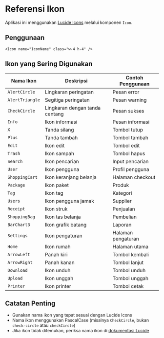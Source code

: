 # Referensi Ikon

Aplikasi ini menggunakan [Lucide Icons](https://lucide.dev/icons/) melalui komponen `Icon`.

## Penggunaan

```vue
<Icon name="IconName" class="w-4 h-4" />
```

## Ikon yang Sering Digunakan

| Nama Ikon | Deskripsi | Contoh Penggunaan |
|-----------|-----------|-------------------|
| `AlertCircle` | Lingkaran peringatan | Pesan error |
| `AlertTriangle` | Segitiga peringatan | Pesan warning |
| `CheckCircle` | Lingkaran dengan tanda centang | Pesan sukses |
| `Info` | Ikon informasi | Pesan informasi |
| `X` | Tanda silang | Tombol tutup |
| `Plus` | Tanda tambah | Tombol tambah |
| `Edit` | Ikon edit | Tombol edit |
| `Trash` | Ikon sampah | Tombol hapus |
| `Search` | Ikon pencarian | Input pencarian |
| `User` | Ikon pengguna | Profil pengguna |
| `ShoppingCart` | Ikon keranjang belanja | Halaman checkout |
| `Package` | Ikon paket | Produk |
| `Tag` | Ikon tag | Kategori |
| `Users` | Ikon pengguna jamak | Supplier |
| `Receipt` | Ikon struk | Penjualan |
| `ShoppingBag` | Ikon tas belanja | Pembelian |
| `BarChart3` | Ikon grafik batang | Laporan |
| `Settings` | Ikon pengaturan | Halaman pengaturan |
| `Home` | Ikon rumah | Halaman utama |
| `ArrowLeft` | Panah kiri | Tombol kembali |
| `ArrowRight` | Panah kanan | Tombol lanjut |
| `Download` | Ikon unduh | Tombol unduh |
| `Upload` | Ikon unggah | Tombol unggah |
| `Printer` | Ikon printer | Tombol cetak |

## Catatan Penting

- Gunakan nama ikon yang tepat sesuai dengan Lucide Icons
- Nama ikon menggunakan PascalCase (misalnya `CheckCircle`, bukan `check-circle` atau `checkCircle`)
- Jika ikon tidak ditemukan, periksa nama ikon di [dokumentasi Lucide](https://lucide.dev/icons/)